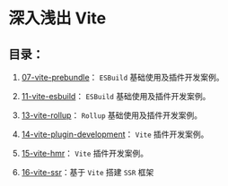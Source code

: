# 深入浅出 Vite

## 目录：

1. [07-vite-prebundle](./examples/07-vite-prebundle/)： `ESBuild` 基础使用及插件开发案例。
2. [11-vite-esbuild](./examples/11-vite-esbuild/)： `ESBuild` 基础使用及插件开发案例。
3. [13-vite-rollup](./examples/13-vite-rollup/)： `Rollup` 基础使用及插件开发案例。
3. [14-vite-plugin-development](./examples/14-vite-plugin-development/)： `Vite` 插件开发案例。

4. [15-vite-hmr](./examples/15-vite-hmr/)： `Vite` 插件开发案例。
5. [16-vite-ssr](https://github.com/wangjs-jacky/Learn-Vite/tree/main/examples/16-vite-ssr)：基于 `Vite` 搭建 `SSR` 框架

